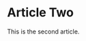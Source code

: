 # Article Two

This is the second article.

<!-- Copyright (c) 2022 Apple Inc and the Swift Project authors. All Rights Reserved. -->
